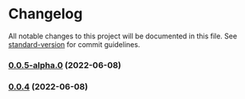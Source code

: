 # Changelog

All notable changes to this project will be documented in this file. See [standard-version](https://github.com/conventional-changelog/standard-version) for commit guidelines.

### [0.0.5-alpha.0](https://github.com/luoguoxiong/hulljs/compare/v0.0.4...v0.0.5-alpha.0) (2022-06-08)

### [0.0.4](https://github.com/luoguoxiong/hulljs/compare/v0.0.3...v0.0.4) (2022-06-08)
